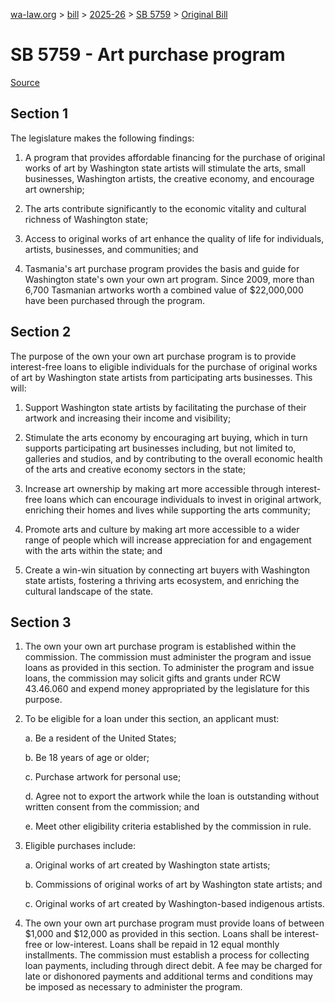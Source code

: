 [wa-law.org](/) > [bill](/bill/) > [2025-26](/bill/2025-26/) > [SB 5759](/bill/2025-26/sb/5759/) > [Original Bill](/bill/2025-26/sb/5759/1/)

# SB 5759 - Art purchase program

[Source](http://lawfilesext.leg.wa.gov/biennium/2025-26/Pdf/Bills/Senate%20Bills/5759.pdf)

## Section 1
The legislature makes the following findings:

1. A program that provides affordable financing for the purchase of original works of art by Washington state artists will stimulate the arts, small businesses, Washington artists, the creative economy, and encourage art ownership;

2. The arts contribute significantly to the economic vitality and cultural richness of Washington state;

3. Access to original works of art enhance the quality of life for individuals, artists, businesses, and communities; and

4. Tasmania's art purchase program provides the basis and guide for Washington state's own your own art program. Since 2009, more than 6,700 Tasmanian artworks worth a combined value of $22,000,000 have been purchased through the program.

## Section 2
The purpose of the own your own art purchase program is to provide interest-free loans to eligible individuals for the purchase of original works of art by Washington state artists from participating arts businesses. This will:

1. Support Washington state artists by facilitating the purchase of their artwork and increasing their income and visibility;

2. Stimulate the arts economy by encouraging art buying, which in turn supports participating art businesses including, but not limited to, galleries and studios, and by contributing to the overall economic health of the arts and creative economy sectors in the state;

3. Increase art ownership by making art more accessible through interest-free loans which can encourage individuals to invest in original artwork, enriching their homes and lives while supporting the arts community;

4. Promote arts and culture by making art more accessible to a wider range of people which will increase appreciation for and engagement with the arts within the state; and

5. Create a win-win situation by connecting art buyers with Washington state artists, fostering a thriving arts ecosystem, and enriching the cultural landscape of the state.

## Section 3
1. The own your own art purchase program is established within the commission. The commission must administer the program and issue loans as provided in this section. To administer the program and issue loans, the commission may solicit gifts and grants under RCW 43.46.060 and expend money appropriated by the legislature for this purpose.

2. To be eligible for a loan under this section, an applicant must:

    a. Be a resident of the United States;

    b. Be 18 years of age or older;

    c. Purchase artwork for personal use;

    d. Agree not to export the artwork while the loan is outstanding without written consent from the commission; and

    e. Meet other eligibility criteria established by the commission in rule.

3. Eligible purchases include:

    a. Original works of art created by Washington state artists;

    b. Commissions of original works of art by Washington state artists; and

    c. Original works of art created by Washington-based indigenous artists.

4. The own your own art purchase program must provide loans of between $1,000 and $12,000 as provided in this section. Loans shall be interest-free or low-interest. Loans shall be repaid in 12 equal monthly installments. The commission must establish a process for collecting loan payments, including through direct debit. A fee may be charged for late or dishonored payments and additional terms and conditions may be imposed as necessary to administer the program.

